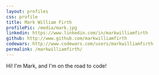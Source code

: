 ```yaml
---
layout: profiles
css: profile
title: Mark William Firth
profilePic: /media/mark.jpg
linkedin: https://www.linkedin.com/in/markwilliamfirth
github: http://www.github.com/markwilliamfirth
codewars: http://www.codewars.com/users/markwilliamfirth
permalink: /markwilliamfirth/
---
```


Hi! I'm Mark, and I'm on the road to code!